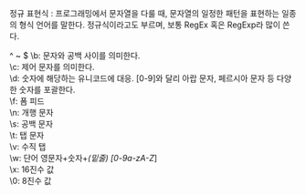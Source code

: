 <hd> 정규 표현식 </hd> : 프로그래밍에서 문자열을 다룰 때, 문자열의 일정한 패턴을 표현하는 일종의 형식 언어를 말한다. 정규식이라고도 부르며, 보통 RegEx 혹은 RegExp라 많이 쓴다.  
  
^ ~ $
\b: 문자와 공백 사이를 의미한다.  
\c: 제어 문자를 의미한다.  
\d: 숫자에 해당하는 유니코드에 대응. [0-9]와 달리 아랍 문자, 페르시아 문자 등 다양한 숫자를 포괄한다.  
\f: 폼 피드  
\n: 개행 문자  
\s: 공백 문자  
\t: 탭 문자  
\v: 수직 탭  
\w: 단어 영문자+숫자+_(밑줄) [0-9a-zA-Z_]  
\x: 16진수 값  
\0: 8진수 값  

